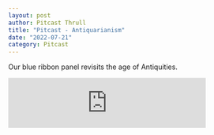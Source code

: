 ```yaml
---
layout: post
author: Pitcast Thrull
title: "Pitcast - Antiquarianism"
date: "2022-07-21"
category: Pitcast
---
```


Our blue ribbon panel revisits the age of Antiquities.

<iframe src="https://anchor.fm/pitcast/embed/episodes/Antiquarianism-e1lhfe3" height="102px" width="400px" frameborder="0" scrolling="no"></iframe>
